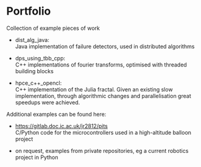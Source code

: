 # Portfolio

Collection of example pieces of work

- dist_alg_java:  
	Java implementation of failure detectors, used in distributed algorithms

- dps_using_tbb_cpp:  
	C++ implementations of fourier transforms, optimised with threaded building blocks

- hpce_c++_opencl:  
	C++ implementation of the Julia fractal. Given an existing slow implementation, through algorithmic changes and 		        parallelisation great speedups were achieved. 



Additional examples can be found here:

- https://gitlab.doc.ic.ac.uk/jr2812/pits  
	C/Python code for the microcontrollers used in a high-altitude balloon project

- on request, examples from private repositories, eg a current robotics project in Python 
